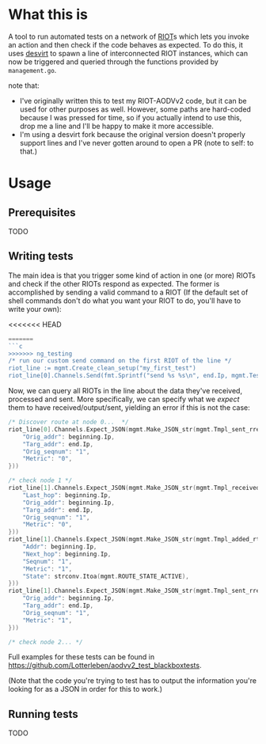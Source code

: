 # What this is
A tool to run automated tests on a network of [RIOT](https://github.com/RIOT-OS/RIOT)s which lets you invoke an action and then check if the code behaves as expected.
To do this, it uses [desvirt](https://github.com/Lotterleben/desvirt/tree/line_fix_2) to spawn a line of interconnected RIOT instances, which can now be triggered and queried through the functions provided by `management.go`. 

note that:
- I've originally written this to test my RIOT-AODVv2 code, but it can be used for other purposes as well. However, some paths are hard-coded because I was pressed for time, so if you actually intend to use this, drop me a line and I'll be happy to make it more accessible.
- I'm using a desvirt fork because the original version doesn't properly support lines and I've never gotten around to open a PR (note to self: to that.)

# Usage
## Prerequisites
TODO

## Writing tests
The main idea is that you trigger some kind of action in one (or more) RIOTs and check if the other RIOTs respond as expected. The former is accomplished by sending a valid command to a RIOT (If the default set of shell commands don't do what you want your RIOT to do, you'll have to write your own):

<<<<<<< HEAD
```go
=======
```c
>>>>>>> ng_testing
/* run our custom send command on the first RIOT of the line */
riot_line := mgmt.Create_clean_setup("my_first_test")
riot_line[0].Channels.Send(fmt.Sprintf("send %s %s\n", end.Ip, mgmt.Test_string))
```

Now, we can query all RIOTs in the line about the data they've received, processed and sent. More specifically, we can specify what we *expect* them to have received/output/sent, yielding an error if this is not the case:

```c
/* Discover route at node 0...  */
riot_line[0].Channels.Expect_JSON(mgmt.Make_JSON_str(mgmt.Tmpl_sent_rreq, map[string]string{
    "Orig_addr": beginning.Ip,
    "Targ_addr": end.Ip,
    "Orig_seqnum": "1",
    "Metric": "0",
}))

/* check node 1 */
riot_line[1].Channels.Expect_JSON(mgmt.Make_JSON_str(mgmt.Tmpl_received_rreq, map[string]string{
    "Last_hop": beginning.Ip,
    "Orig_addr": beginning.Ip,
    "Targ_addr": end.Ip,
    "Orig_seqnum": "1",
    "Metric": "0",
}))
riot_line[1].Channels.Expect_JSON(mgmt.Make_JSON_str(mgmt.Tmpl_added_rt_entry, map[string]string{
    "Addr": beginning.Ip,
    "Next_hop": beginning.Ip,
    "Seqnum": "1",
    "Metric": "1",
    "State": strconv.Itoa(mgmt.ROUTE_STATE_ACTIVE),
}))
riot_line[1].Channels.Expect_JSON(mgmt.Make_JSON_str(mgmt.Tmpl_sent_rreq, map[string]string{
    "Orig_addr": beginning.Ip,
    "Targ_addr": end.Ip,
    "Orig_seqnum": "1",
    "Metric": "1",
}))

/* check node 2... */
```

Full examples for these tests can be found in https://github.com/Lotterleben/aodvv2_test_blackboxtests.


(Note that the code you're trying to test has to output the information you're looking for as a JSON in order for this to work.)

## Running tests
TODO